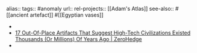 alias::
tags:: #anomaly 
url:: 
rel-projects:: [[Adam's Atlas]] 
see-also:: #[[ancient artefact]] #[[Egyptian vases]]

-
- [17 Out-Of-Place Artifacts That Suggest High-Tech Civilizations Existed Thousands (Or Millions) Of Years Ago | ZeroHedge](https://www.zerohedge.com/geopolitical/17-out-place-artifacts-suggest-high-tech-civilizations-existed-thousands-or-millions)
-